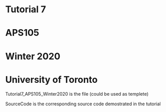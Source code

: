 # Tutorial 7
# APS105
# Winter 2020
# University of Toronto 
 
 Tutorial7_APS105_Winter2020 is the file (could be used as templete)
 
 
 SourceCode is the corresponding source code demostrated in the tutorial


